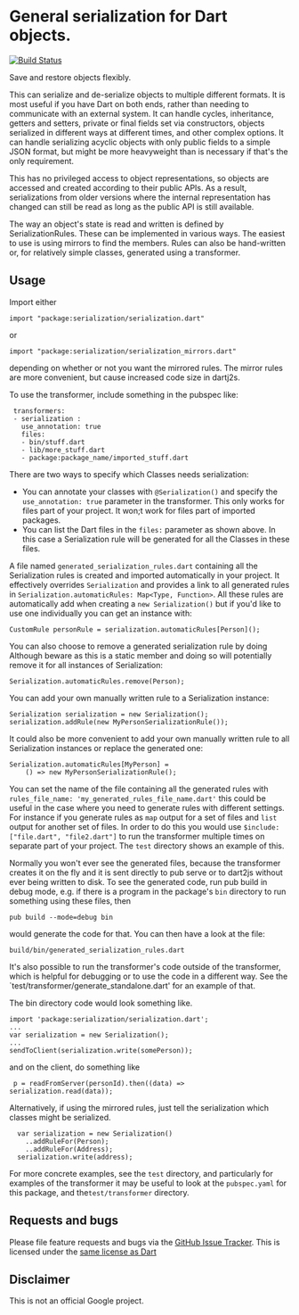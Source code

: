 # General serialization for Dart objects.

[![Build Status](https://travis-ci.org/google/serialization.dart.svg?branch=master)](https://travis-ci.org/google/serialization.dart)

Save and restore objects flexibly.

This can serialize and de-serialize objects to multiple different
formats. It is most useful if you have Dart on both ends, rather
than needing to communicate with an external system. It can handle
cycles, inheritance, getters and setters, private or final fields set
via constructors, objects
serialized in different ways at different times, and other complex
options. It can handle serializing acyclic objects with only public
fields to a simple JSON format, but might be more heavyweight than is
necessary if that's the only requirement.

This has no privileged access to object representations, so objects
are accessed and created according to their public APIs. As a result,
serializations from older versions where the internal representation
has changed can still be read as long as the public API is still available.

The way an object's state is read and written is defined by
SerializationRules. These can be implemented in various ways. The
easiest to use is using mirrors to find the members. Rules can also be
hand-written or, for relatively simple classes, generated using a
transformer.

## Usage

Import either

    import "package:serialization/serialization.dart"

or

    import "package:serialization/serialization_mirrors.dart"

depending on whether or not you want the mirrored rules. The mirror rules are
more convenient, but cause increased code size in dartj2s.

To use the transformer, include something in the pubspec like:

     transformers:
     - serialization :
       use_annotation: true
       files:
       - bin/stuff.dart
       - lib/more_stuff.dart
       - package:package_name/imported_stuff.dart

There are two ways to specify which Classes needs serialization:

 - You can annotate your classes with `@Serialization()` and specify the
   `use_annotation: true` parameter in the transformer. This only works for files
   part of your project. It won;t work for files part of imported packages.
 - You can list the Dart files in the `files:` parameter as shown above. In this
   case a Serialization rule will be generated for all the Classes in these
   files.

A file named `generated_serialization_rules.dart` containing all the
Serialization rules is created and imported automatically in your project. It
effectively overrides `Serialization` and provides a link to all generated rules
in `Serialization.automaticRules: Map<Type, Function>`. All these
rules are automatically add when creating a `new Serialization()` but if you'd
like to use one individually you can get an instance with:

    CustomRule personRule = serialization.automaticRules[Person]();

You can also choose to remove a generated serialization rule by doing Although
beware as this is a static member and doing so will potentially remove it for
all instances of Serialization:

    Serialization.automaticRules.remove(Person);

You can add your own manually written rule to a Serialization instance:

    Serialization serialization = new Serialization();
    serialization.addRule(new MyPersonSerializationRule());

It could also be more convenient to add your own manually written rule to all
Serialization instances or replace the generated one:

    Serialization.automaticRules[MyPerson] =
        () => new MyPersonSerializationRule();

You can set the name of the file containing all the generated rules with
`rules_file_name: 'my_generated_rules_file_name.dart'` this could be useful in
the case where you need to generate rules with different settings. For
instance if you generate rules as `map` output for a set of files and `list`
output for another set of files. In order to do this you would use
`$include: ["file.dart", "file2.dart"]` to run the transformer multiple times
on separate part of your project. The `test` directory shows an example of this.

Normally you won't ever see the generated files, because the
transformer creates it on the fly and it is sent directly to pub serve
or to dart2js without ever being written to disk.
To see the generated code, run pub build in debug mode, e.g.
if there is a program in the package's `bin` directory to run something
using these files, then

    pub build --mode=debug bin

would generate the code for that. You can then have a look at the file:

    build/bin/generated_serialization_rules.dart

It's also possible to run the transformer's code outside of the
transformer, which is helpful for debugging or to use the code in a
different way. See the `test/transformer/generate_standalone.dart' for
an example of that.

The bin directory code would look something like.

    import 'package:serialization/serialization.dart';
    ...
    var serialization = new Serialization();
    ...
    sendToClient(serialization.write(somePerson));

and on the client, do something like

     p = readFromServer(personId).then((data) => serialization.read(data));

Alternatively, if using the mirrored rules, just tell the
serialization which classes might be serialized.

      var serialization = new Serialization()
	    ..addRuleFor(Person);
        ..addRuleFor(Address);
      serialization.write(address);

For more concrete examples, see the `test` directory, and particularly
for examples of the transformer it may be useful to look at the
`pubspec.yaml` for this package, and the`test/transformer` directory.

## Requests and bugs

Please file feature requests and bugs via the
[GitHub Issue Tracker][issues]. This is licensed under the
[same license as Dart][LICENSE]

## Disclaimer

This is not an official Google project.

[issues]: https://github.com/google/serialization.dart/issues
[LICENSE]: https://github.com/google/serialization.dart/blob/master/LICENSE
